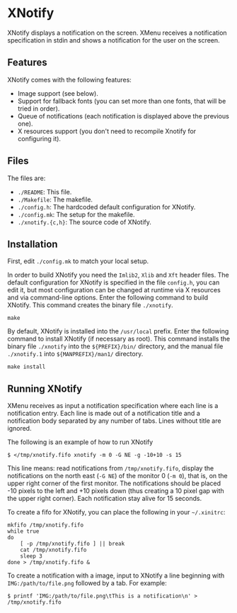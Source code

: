 # XNotify

XNotify displays a notification on the screen.
XMenu receives a notification specification in stdin and shows a
notification for the user on the screen.


## Features

XNotify comes with the following features:

* Image support (see below).
* Support for fallback fonts (you can set more than one fonts, that will be tried in order).
* Queue of notifications (each notification is displayed above the previous one).
* X resources support (you don't need to recompile Xnotify for configuring it).


## Files

The files are:

* `./README`:           This file.
* `./Makefile`:         The makefile.
* `./config.h`:         The hardcoded default configuration for XNotify.
* `./config.mk`:        The setup for the makefile.
* `./xnotify.{c,h}`:    The source code of XNotify.


## Installation

First, edit `./config.mk` to match your local setup.

In order to build XNotify you need the `Imlib2`, `Xlib` and `Xft` header files.
The default configuration for XNotify is specified in the file `config.h`,
you can edit it, but most configuration can be changed at runtime via
X resources and via command-line options.
Enter the following command to build XNotify.
This command creates the binary file `./xnotify`.

	make

By default, XNotify is installed into the `/usr/local` prefix.  Enter the
following command to install XNotify (if necessary as root).  This command
installs the binary file `./xnotify` into the `${PREFIX}/bin/` directory, and
the manual file `./xnotify.1` into `${MANPREFIX}/man1/` directory.

	make install


## Running XNotify

XMenu receives as input a notification specification where each line is
a notification entry.  Each line is made out of a notification title and
a notification body separated by any number of tabs.  Lines without
title are ignored.

The following is an example of how to run XNotify

	$ </tmp/xnotify.fifo xnotify -m 0 -G NE -g -10+10 -s 15

This line means: read notifications from `/tmp/xnotify.fifo`, display
the notifications on the north east (`-G NE`) of the monitor 0 (`-m 0`),
that is, on the upper right corner of the first monitor.  The
notifications should be placed -10 pixels to the left and +10 pixels
down (thus creating a 10 pixel gap with the upper right corner).
Each notification stay alive for 15 seconds.

To create a fifo for XNotify, you can place the following in your `~/.xinitrc`:

	mkfifo /tmp/xnotify.fifo
	while true
	do
		[ -p /tmp/xnotify.fifo ] || break
		cat /tmp/xnotify.fifo
		sleep 3
	done > /tmp/xnotify.fifo &

To create a notification with a image, input to XNotify a line beginning
with `IMG:/path/to/file.png` followed by a tab.  For example:

	$ printf 'IMG:/path/to/file.png\tThis is a notification\n' > /tmp/xnotify.fifo
